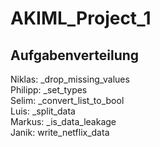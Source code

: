 # AKIML_Project_1

## Aufgabenverteilung
Niklas: _drop_missing_values\
Philipp: _set_types\
Selim: _convert_list_to_bool\
Luis: _split_data\
Markus: _is_data_leakage\
Janik: write_netflix_data
